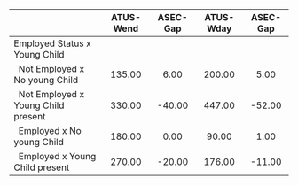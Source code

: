 
|                      |    ATUS-Wend |     ASEC-Gap |    ATUS-Wday |     ASEC-Gap |
| -------------------- | :----------: | :----------: | :----------: | :----------: |
| Employed Status x Young Child |              |              |              |              |
| &nbsp;&nbsp;Not Employed x No young Child |       135.00 |         6.00 |       200.00 |         5.00 |
| &nbsp;&nbsp;Not Employed x Young Child present |       330.00 |       -40.00 |       447.00 |       -52.00 |
| &nbsp;&nbsp;Employed x No young Child |       180.00 |         0.00 |        90.00 |         1.00 |
| &nbsp;&nbsp;Employed x Young Child present |       270.00 |       -20.00 |       176.00 |       -11.00 |

